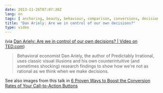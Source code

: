 ```yaml
---
date: 2013-11-26T07:07:28Z
lang: en
tags: [ anchoring, beauty, behaviour, comparison, conversions, decision making, economist, marketing, pricing, psychology ]
title: "Dan Ariely: Are we in control of our own decisions?"
type: video
---
```


(via [Dan Ariely: Are we in control of our own decisions? | Video on TED.com](http://www.ted.com/talks/dan_ariely_asks_are_we_in_control_of_our_own_decisions.html))

> Behavioral economist Dan Ariely, the author of Predictably Irrational,
> uses classic visual illusions and his own counterintuitive (and
> sometimes shocking) research findings to show how we're not as
> rational as we think when we make decisions.

See also images from this talk in [6 Proven Ways to Boost the Conversion Rates of Your Call-to-Action Buttons](https://hugo.ferreira.cc/post/68170890730/via-6-proven-ways-to-boost-the-conversion-rates)
